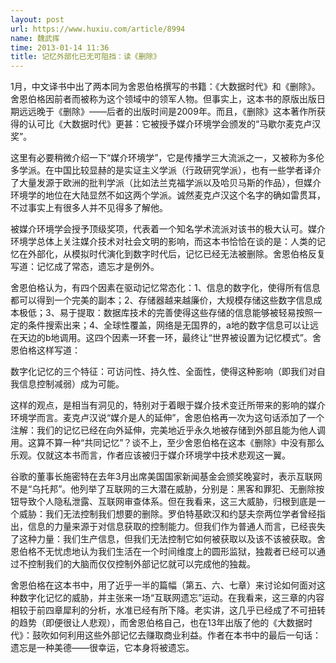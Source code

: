 ```yaml
---
layout: post
url: https://www.huxiu.com/article/8994
name: 魏武挥
time: 2013-01-14 11:36
title: 记忆外部化已无可阻挡：读《删除》
---
```

1月，中文译书中出了两本同为舍恩伯格撰写的书籍：《大数据时代》和《删除》。舍恩伯格因前者而被称为这个领域中的领军人物。但事实上，这本书的原版出版日期远远晚于《删除》——后者的出版时间是2009年。而且，《删除》这本著作所获得的认可比《大数据时代》更甚：它被授予媒介环境学会颁发的“马歇尔麦克卢汉奖”。

这里有必要稍微介绍一下“媒介环境学”，它是传播学三大流派之一，又被称为多伦多学派。在中国比较显赫的是实证主义学派（行政研究学派），也有一些学者译介了大量发源于欧洲的批判学派（比如法兰克福学派以及哈贝马斯的作品），但媒介环境学的地位在大陆显然不如这两个学派。诚然麦克卢汉这个名字的确如雷贯耳，不过事实上有很多人并不见得多了解他。

被媒介环境学会授予顶级奖项，代表着一个知名学术流派对该书的极大认可。媒介环境学总体上关注媒介技术对社会文明的影响，而这本书恰恰在谈的是：人类的记忆在外部化，从模拟时代演化到数字时代后，记忆已经无法被删除。舍恩伯格反复写道：记忆成了常态，遗忘才是例外。

舍恩伯格认为，有四个因素在驱动记忆常态化：1、信息的数字化，使得所有信息都可以得到一个完美的副本；2、存储器越来越廉价，大规模存储这些数字信息成本极低；3、易于提取：数据库技术的完善使得这些存储的信息能够被轻易按照一定的条件搜索出来；4、全球性覆盖，网络是无国界的，a地的数字信息可以让远在天边的b地调用。这四个因素一环套一环，最终让“世界被设置为记忆模式”。舍恩伯格这样写道：

数字化记忆的三个特征：可访问性、持久性、全面性，使得这种影响（即我们对自我信息控制减弱）成为可能。

这样的观点，是相当有洞见的，特别对于着眼于媒介技术变迁所带来的影响的媒介环境学而言。麦克卢汉说“媒介是人的延伸”，舍恩伯格再一次为这句话添加了一个注解：我们的记忆已经在向外延伸，完美地近乎永久地被存储到外部且能为他人调用。这算不算一种“共同记忆”？谈不上，至少舍恩伯格在这本《删除》中没有那么乐观。仅就这本书而言，作者应该被归于媒介环境学中技术悲观这一翼。

谷歌的董事长施密特在去年3月出席美国国家新闻基金会颁奖晚宴时，表示互联网不是“乌托邦”。他列举了互联网的三大潜在威胁，分别是：黑客和罪犯、无删除按钮导致个人隐私泄露、互联网审查体系。但在我看来，这三大威胁，归根到底是一个威胁：我们无法控制我们想要的删除。罗伯特基欧汉和约瑟夫奈两位学者曾经指出，信息的力量来源于对信息获取的控制能力。但我们作为普通人而言，已经丧失了这种力量：我们生产信息，但我们无法控制它如何被获取以及该不该被获取。舍恩伯格不无忧虑地认为我们生活在一个时间维度上的圆形监狱，独裁者已经可以通过不控制我们的大脑而仅仅控制外部记忆就可以完成他的独裁。

舍恩伯格在这本书中，用了近乎一半的篇幅（第五、六、七章）来讨论如何面对这种数字化记忆的威胁，并主张来一场“互联网遗忘”运动。在我看来，这三章的内容相较于前四章犀利的分析，水准已经有所下降。老实讲，这几乎已经成了不可扭转的趋势（即便很让人悲观），而舍恩伯格自己，也在13年出版了他的《大数据时代》：鼓吹如何利用这些外部记忆去赚取商业利益。作者在本书中的最后一句话：遗忘是一种美德——很幸运，它本身将被遗忘。

